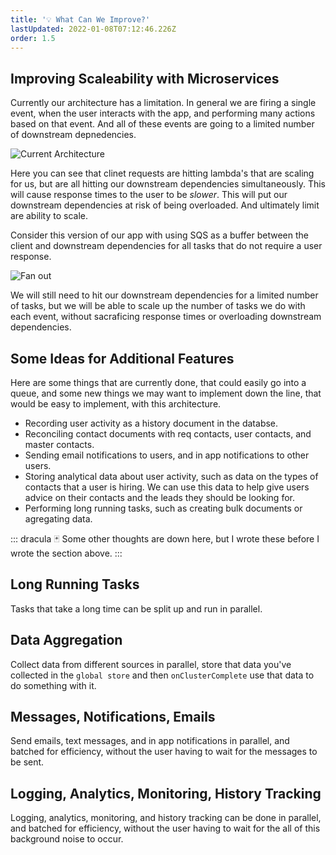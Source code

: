 ```yaml
---
title: '💡 What Can We Improve?'
lastUpdated: 2022-01-08T07:12:46.226Z
order: 1.5
---
```


## Improving Scaleability with Microservices

Currently our architecture has a limitation. In general we are firing a single event, when the user interacts with the app, and performing many actions based on that event. And all of these events are going to a limited number of downstream depnedencies.

![Current Architecture](/current-system.png)

Here you can see that clinet requests are hitting lambda's that are scaling for us, but are all hitting our downstream dependencies simultaneously. This will cause response times to the user to be _slower_. This will put our downstream dependencies at risk of being overloaded. And ultimately limit are ability to scale.

Consider this version of our app with using SQS as a buffer between the client and downstream dependencies for all tasks that do not require a user response.

![Fan out](/fanout.png)

We will still need to hit our downstream dependencies for a limited number of tasks, but we will be able to scale up the number of tasks we do with each event, without sacraficing response times or overloading downstream dependencies.

## Some Ideas for Additional Features
Here are some things that are currently done, that could easily go into a queue, and some new things we may want to implement down the line, that would be easy to implement, with this architecture.

* Recording user activity as a history document in the databse.
* Reconciling contact documents with req contacts, user contacts, and master contacts.
* Sending email notifications to users, and in app notifications to other users. 
* Storing analytical data about user activity, such as data on the types of contacts that a user is hiring. We can use this data to help give users advice on their contacts and the leads they should be looking for.
* Performing long running tasks, such as creating bulk documents or agregating data.

::: dracula
🃏 Some other thoughts are down here, but I wrote these before I wrote the section above.
:::
## Long Running Tasks
Tasks that take a long time can be split up and run in parallel.

## Data Aggregation
Collect data from different sources in parallel, store that data you've collected in the `global store` and then `onClusterComplete` use that data to do something with it.

## Messages, Notifications, Emails
Send emails, text messages, and in app notifications in parallel, and batched for efficiency, without the user having to wait for the messages to be sent.

## Logging, Analytics, Monitoring, History Tracking
Logging, analytics, monitoring, and history tracking can be done in parallel, and batched for efficiency, without the user having to wait for the all of this background noise to occur.